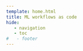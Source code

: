 ```yaml
---
template: home.html
title: ML workflows as code
hide:
   - navigation
   - toc
#   - footer
---
```

